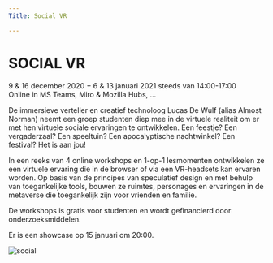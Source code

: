 ```yaml
---
Title: Social VR

---
```


# SOCIAL VR

9 & 16 december 2020 + 6 & 13 januari 2021 steeds van 14:00-17:00      
Online in MS Teams, Miro & Mozilla Hubs, ...     

 De immersieve verteller en creatief technoloog Lucas De Wulf (alias Almost Norman) neemt een groep  studenten diep mee in de virtuele realiteit om er met hen virtuele sociale ervaringen te ontwikkelen. Een feestje? Een vergaderzaal? Een speeltuin? Een apocalyptische nachtwinkel? Een festival? Het is aan jou!    

 In een reeks van 4 online workshops en 1-op-1 lesmomenten ontwikkelen ze een virtuele ervaring die in de browser of via een VR-headsets kan ervaren worden. Op basis van de principes van speculatief design en met behulp van toegankelijke tools, bouwen ze ruimtes, personages en ervaringen in de metaverse die toegankelijk zijn voor vrienden en familie.     

 De workshops is gratis voor studenten en wordt gefinancierd door onderzoeksmiddelen.    

 Er is een showcase op 15 januari om 20:00.

![social](%assets_url%/)

